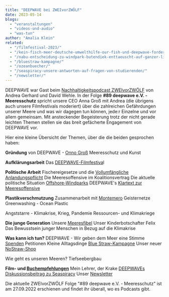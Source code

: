 ```yaml
---
title: "DEEPWAVE bei ZWEIvorZWÖLF"
date: 2023-05-14
blogs: 
  - "veranstaltungen"
  - "videos-und-audio"
  - "was-tun"
author: "Amalia Klein"
related: 
  - "/filmfestival-2023/"
  - "/kein-fisch-meer-deutsche-umwelthilfe-our-fish-und-deepwave-fordern-ein-ende-der-ueberfischung-zum-welttag-der-meere/"
  - "/nabu-entscheidung-zu-windpark-butendiek-enttaeuscht-auf-ganzer-linie/"
  - "/bluestraw-kampagne/"
  - "/ozeanbuecher/"
  - "/seaspiracy-unsere-antworten-auf-fragen-von-studierenden/"
  - "/newsletter/"
---
```


DEEPWAVE war Gast beim [Nachhaltigkeitspodcast ZWEIvorZWÖLF](https://www.zweivorzwoelf.info/episoden) von Andrea Gerhard und David Wehle. In der Folge **#89 deepwave e.V. - Meeresschutz** spricht unsere CEO Anna Groß mit Andrea (die übrigens auch unsere Filmfestivals moderiert) über die zahlreichen Gefährdungen unserer Meere und was wir dagegen tun können, jede:r Einzelne und vor allem gemeinsam. Mit ansteckender Begeisterung trotz der nicht gerade leichten Themen stellen sie das breit gefächerte Engagement von DEEPWAVE vor.

Hier eine kleine Übersicht der Themen, über die die beiden gesprochen haben:

**Gründung** von DEEPWAVE - [Onno Groß](https://www.deepwave.org/ueber-uns/onno-gross/) Meeresschutz und Kunst

**Aufklärungsarbeit** Das [DEEPWAVE-Filmfestiva](https://www.deepwave.org/filmfestival-2023/)l

**Politische Arbeit** Fischereigesetze und die [Vollumfängliche Anlandungspflicht](https://www.deepwave.org/kein-fisch-meer-deutsche-umwelthilfe-our-fish-und-deepwave-fordern-ein-ende-der-ueberfischung-zum-welttag-der-meere/) Die Meeresoffensive im Koalitionsvertrag Die aktuelle politische Situation [Offshore-Windparks](https://www.deepwave.org/nabu-entscheidung-zu-windpark-butendiek-enttaeuscht-auf-ganzer-linie/) DEEPWAVE's [Klartext zur Meeresoffensive](https://meeresoffensive.deepwave.org/)

**Plastikverschmutzung** Zusammenarbeit mit [Montemero](https://www.montemero.eu/) Geisternetze Greenwashing - Ocean Plastic

Angststarre - Klimakrise, Krieg, Pandemie Ressourcen- und Klimakriege

**Die junge Generation** Unsere [Meeresfibel](https://www.deepwave.org/projekte/schulkampagne-meeresfibel/) Unser Kinderbotschafter Felix Das Bewusstsein junger Menschen in Bezug auf die Klimakrise

**Was kann ich tun?** DEEPWAVE - Wir geben dem Meer eine Stimme [Spenden](https://www.deepwave.org/etwas-tun/spenden/) Petitionen Kleine Alltagsdinge [Blue Straw-Kampagne](https://www.deepwave.org/bluestraw-kampagne/) Unser neuer [NoStraw-Shop](https://deepwave.shop/)

Wie geht es unseren Meeren? Tiefseebergbau

**Film- und [Buchempfehlungen](https://www.deepwave.org/ozeanbuecher/)** Mein Lehrer, der Krake [DEEPWAVEs Diskussionsbeitrag zu Seaspiracy](https://www.deepwave.org/seaspiracy-unsere-antworten-auf-fragen-von-studierenden/) Unser [Newsletter](https://www.deepwave.org/newsletter/)

Die aktuelle ZWEIvorZWÖLF Folge "#89 deepwave e.V. - Meeresschutz" ist am 27.09.2022 erschienen und findet ihr überall, wo es Podcasts gibt.
